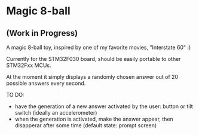 # Magic 8-ball 

## (Work in Progress)

A magic 8-ball toy, inspired by one of my favorite movies, "Interstate 60" :) 

Currently for the STM32F030 board, should be easily portable to other STM32Fxx MCUs.

At the moment it simply displays a randomly chosen answer out of 20 possible answers every second.

TO DO:

* have the generation of a new answer activated by the user: button or tilt switch (ideally an accelerometer)
* when the generation is activated, make the answer appear, then disapperar after some time (default state: prompt screen)